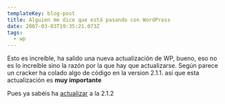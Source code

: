 ```yaml
---
templateKey: blog-post
title: Alguien me dice que está pasando con WordPress
date: 2007-03-03T19:35:21.073Z
tags:
  - wp
---
```

Esto es increí­ble, ha salido una nueva actualizaci­ón de WP, bueno, eso no es lo increí­ble sino la raz­ón por la que hay que actualizarse. Seg­ún parece un cracker ha colado algo de c­ódigo en la version 2.1.1. así­ que esta actualizaci­ón es **muy importante**

Pues ya sabéis ha [actualizar](http://wordpress.org/download/) a la 2.1.2